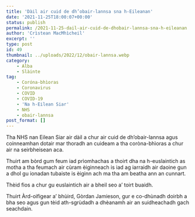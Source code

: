 ```yaml
---
title: 'Dàil air cuid de dh’obair-lannsa sna h-Eileanan'
date: '2021-11-25T18:00:07+00:00'
status: publish
permalink: /2021-11-25-dail-air-cuid-de-dhobair-lannsa-sna-h-eileanan
author: 'Crìstean MacMhìcheil'
excerpt: ''
type: post
id: 49
thumbnail: ../uploads/2022/12/obair-lannsa.webp
category:
    - Alba
    - Slàinte
tag:
    - Coróna-bhìoras
    - Coronavirus
    - COVID
    - COVID-19
    - 'Na h-Eilean Siar'
    - NHS
    - obair-lannsa
post_format: []
---
```

Tha NHS nan Eilean Siar air dàil a chur air cuid de dh’obair-lannsa agus coinneamhan dotair mar thoradh an cuideam a tha coròna-bhìoras a chur air na seirbheisean aca.

Thuirt am bòrd gum feum iad prìomhachas a thoirt dha na h-euslaintich as motha a tha feumach air cùram èiginneach is iad ag iarraidh air daoine gun a dhol gu ionadan tubaiste is èiginn ach ma tha am beatha ann an cunnart.

Thèid fios a chur gu euslaintich air a bheil seo a’ toirt buaidh.

Thuirt Àrd-oifigear a’ bhùird, Gòrdan Jamieson, gur e co-dhùnadh doirbh a bha seo agus gun tèid ath-sgrùdadh a dhèanamh air an suidheachadh gach seachdain.
